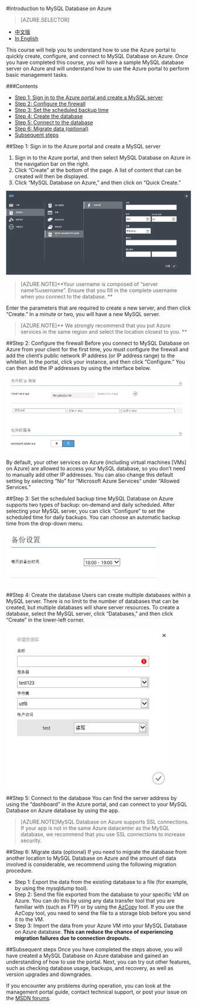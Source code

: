 <properties linkid="" urlDisplayName="" pageTitle="Introduction to MySQL Database on Azure – Microsoft Azure cloud" metakeywords="Azure Cloud, technical documentation, documents and resources, MySQL, database, beginner’s guide, Azure MySQL, MySQL PaaS, Azure MySQL PaaS, Azure MySQL Service, Azure RDS" description="This quick-start guide will help you create, connect, migrate, monitor, and manage your MySQL database in just a few minutes. By following the steps in this introduction, you will be able to create and use your own MySQL database." metaCanonical="" services="MySQL" documentationCenter="Services" title="" authors="" solutions="" manager="" editor="" />

<tags ms.service="mysql" ms.date="" wacn.date="12/28/2015"/>

#Introduction to MySQL Database on Azure
> [AZURE.SELECTOR]
- [中文版](/documentation/articles/mysql-database-get-started)
- [In English](/documentation/articles/mysql-database-enus-get-started)

This course will help you to understand how to use the Azure portal to quickly create, configure, and connect to MySQL Database on Azure. Once you have completed this course, you will have a sample MySQL database server on Azure and will understand how to use the Azure portal to perform basic management tasks.

###Contents
- [Step 1: Sign in to the Azure portal and create a MySQL server](#step1)
- [Step 2: Configure the firewall](#step2)
- [Step 3: Set the scheduled backup time](#step3)
- [Step 4: Create the database](#step4)
- [Step 5: Connect to the database](#step5)
- [Step 6: Migrate data (optional)](#step6)
- [Subsequent steps](#nextstep)

##<a id="step1"></a>Step 1: Sign in to the Azure portal and create a MySQL server
1.	Sign in to the Azure portal, and then select MySQL Database on Azure in the navigation bar on the right. 
2.	Click “Create” at the bottom of the page. A list of content that can be created will then be displayed.
3.	Click “MySQL Database on Azure,” and then click on “Quick Create.”
 
![Creating MySQL servers](./media/mysql-database-get-started/create-mysql-server.png)

>[AZURE.NOTE]**Your username is composed of “server name%username”. Ensure that you fill in the complete username when you connect to the database. **

Enter the parameters that are required to create a new server, and then click “Create.” In a minute or two, you will have a new MySQL server.

>[AZURE.NOTE]** We strongly recommend that you put Azure services in the same region and select the location closest to you. **

##<a id="step2"></a>Step 2: Configure the firewall
Before you connect to MySQL Database on Azure from your client for the first time, you must configure the firewall and add the client’s public network IP address (or IP address range) to the whitelist. In the portal, click your instance, and then click “Configure.” You can then add the IP addresses by using the interface below.

![Configuring MySQL servers](./media/mysql-database-get-started/config-mysql-server.png)

By default, your other services on Azure (including virtual machines [VMs] on Azure) are allowed to access your MySQL database, so you don’t need to manually add other IP addresses. You can also change this default setting by selecting “No” for “Microsoft Azure Services” under “Allowed Services.”

##<a id="step3"></a>Step 3: Set the scheduled backup time
MySQL Database on Azure supports two types of backup: on-demand and daily scheduled. After selecting your MySQL server, you can click “Configure” to set the scheduled time for daily backups. You can choose an automatic backup time from the drop-down menu.

![Backing up settings](./media/mysql-database-get-started/config-backup-window.png)

##<a id="step4"></a>Step 4: Create the database
Users can create multiple databases within a MySQL server. There is no limit to the number of databases that can be created, but multiple databases will share server resources. To create a database, select the MySQL server, click “Databases,” and then click “Create” in the lower-left corner.

![Creating databases](./media/mysql-database-get-started/create-mysql-db.png)

##<a id="step5"></a>Step 5: Connect to the database
You can find the server address by using the “dashboard” in the Azure portal, and can connect to your MySQL Database on Azure database by using the app.
>[AZURE.NOTE]MySQL Database on Azure supports SSL connections. If your app is not in the same Azure datacenter as the MySQL database, we recommend that you use SSL connections to increase security.

##<a id="step6"></a>Step 6: Migrate data (optional)
If you need to migrate the database from another location to MySQL Database on Azure and the amount of data involved is considerable, we recommend using the following migration procedure. 
- Step 1: Export the data from the existing database to a file (for example, by using the mysqldump tool). 
- Step 2: Send the file exported from the database to your specific VM on Azure. You can do this by using any data transfer tool that you are familiar with (such as FTP) or by using the [AzCopy](/documentation/articles/storage-use-azcopy) tool. If you use the AzCopy tool, you need to send the file to a storage blob before you send it to the VM. 
- Step 3: Import the data from your Azure VM into your MySQL Database on Azure database. **This can reduce the chance of experiencing migration failures due to connection dropouts.**

##<a id="nextstep"></a>Subsequent steps
Once you have completed the steps above, you will have created a MySQL Database on Azure database and gained an understanding of how to use the portal. Next, you can try out other features, such as checking database usage, backups, and recovery, as well as version upgrades and downgrades.

If you encounter any problems during operation, you can look at the management portal guide, contact technical support, or post your issue on the [MSDN forums](https://social.msdn.microsoft.com/Forums/zh-cn/home?forum=AzureMySQLRDS).





<!--HONumber=81-->